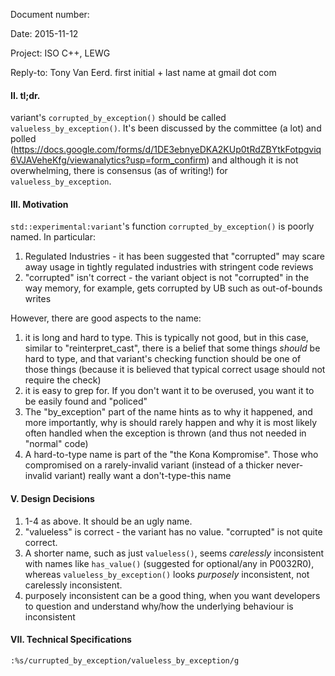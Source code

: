 Document number:

Date: 2015-11-12

Project: ISO C++, LEWG

Reply-to: Tony Van Eerd. first initial + last name at gmail dot com


#### II. tl;dr.


variant's `corrupted_by_exception()` should be called `valueless_by_exception()`.
It's been discussed by the committee (a lot) and polled (https://docs.google.com/forms/d/1DE3ebnyeDKA2KUp0tRdZBYtkFotpgviq6VJAVeheKfg/viewanalytics?usp=form_confirm)
and although it is not overwhelming, there is consensus (as of writing!) for `valueless_by_exception`.

#### III. Motivation

`std::experimental:variant`'s function `corrupted_by_exception()` is poorly named.  In particular:

1. Regulated Industries - it has been suggested that "corrupted" may scare away usage in tightly regulated industries with stringent code reviews
2. "corrupted" isn't correct - the variant object is not "corrupted" in the way memory, for example, gets corrupted by UB such as out-of-bounds writes

However, there are good aspects to the name:

1. it is long and hard to type.  This is typically not good, but in this case, similar to "reinterpret_cast",
there is a belief that some things _should_ be hard to type, and that variant's checking function should be one of those things
(because it is believed that typical correct usage should not require the check)
2. it is easy to grep for.  If you don't want it to be overused, you want it to be easily found and "policed"
3. The "by_exception" part of the name hints as to why it happened, and more importantly,
why is should rarely happen and why it is most likely often handled when the exception is thrown (and thus not needed in "normal" code)
4. A hard-to-type name is part of the "the Kona Kompromise".  Those who compromised on a rarely-invalid variant (instead of a thicker never-invalid variant) really want a don't-type-this name


#### V. Design Decisions

1. 1-4 as above. It should be an ugly name.
2. "valueless" is correct - the variant has no value.  "corrupted" is not quite correct.
3. A shorter name, such as just `valueless()`, seems _carelessly_ inconsistent with names like `has_value()` (suggested for optional/any in P0032R0),
whereas `valueless_by_exception()` looks _purposely_ inconsistent, not carelessly inconsistent.
4. purposely inconsistent can be a good thing, when you want developers to question and understand why/how the underlying behaviour is inconsistent


#### VII. Technical Specifications

`:%s/currupted_by_exception/valueless_by_exception/g`

